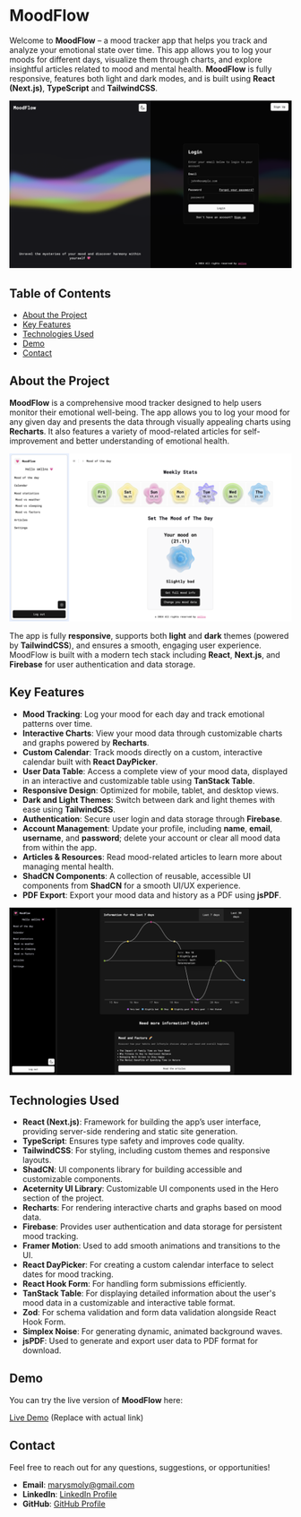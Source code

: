# MoodFlow

Welcome to **MoodFlow** – a mood tracker app that helps you track and analyze your emotional state over time. This app allows you to log your moods for different days, visualize them through charts, and explore insightful articles related to mood and mental health. **MoodFlow** is fully responsive, features both light and dark modes, and is built using **React (Next.js)**, **TypeScript** and **TailwindCSS**.

![MoodFlow Preview](./public/moodFlowStart.png)

## Table of Contents

- [About the Project](#about-the-project)
- [Key Features](#key-features)
- [Technologies Used](#technologies-used)
- [Demo](#demo)
- [Contact](#contact)

## About the Project

**MoodFlow** is a comprehensive mood tracker designed to help users monitor their emotional well-being. The app allows you to log your mood for any given day and presents the data through visually appealing charts using **Recharts**. It also features a variety of mood-related articles for self-improvement and better understanding of emotional health.

![MoodFlowStarterPage](./public/MoodFlowStarterPage.png)

The app is fully **responsive**, supports both **light** and **dark** themes (powered by **TailwindCSS**), and ensures a smooth, engaging user experience. MoodFlow is built with a modern tech stack including **React**, **Next.js**, and **Firebase** for user authentication and data storage.

## Key Features

- **Mood Tracking**: Log your mood for each day and track emotional patterns over time.
- **Interactive Charts**: View your mood data through customizable charts and graphs powered by **Recharts**.
- **Custom Calendar**: Track moods directly on a custom, interactive calendar built with **React DayPicker**.
- **User Data Table**: Access a complete view of your mood data, displayed in an interactive and customizable table using **TanStack Table**.
- **Responsive Design**: Optimized for mobile, tablet, and desktop views.
- **Dark and Light Themes**: Switch between dark and light themes with ease using **TailwindCSS**.
- **Authentication**: Secure user login and data storage through **Firebase**.
- **Account Management**: Update your profile, including **name**, **email**, **username**, and **password**; delete your account or clear all mood data from within the app.
- **Articles & Resources**: Read mood-related articles to learn more about managing mental health.
- **ShadCN Components**: A collection of reusable, accessible UI components from **ShadCN** for a smooth UI/UX experience.
- **PDF Export**: Export your mood data and history as a PDF using **jsPDF**.

![MoodFlow Preview](./public/MoodFlowGraphPrev.png)

## Technologies Used

- **React (Next.js)**: Framework for building the app’s user interface, providing server-side rendering and static site generation.
- **TypeScript**: Ensures type safety and improves code quality.
- **TailwindCSS**: For styling, including custom themes and responsive layouts.
- **ShadCN**: UI components library for building accessible and customizable components.
- **Aceternity UI Library**: Customizable UI components used in the Hero section of the project.
- **Recharts**: For rendering interactive charts and graphs based on mood data.
- **Firebase**: Provides user authentication and data storage for persistent mood tracking.
- **Framer Motion**: Used to add smooth animations and transitions to the UI.
- **React DayPicker**: For creating a custom calendar interface to select dates for mood tracking.
- **React Hook Form**: For handling form submissions efficiently.
- **TanStack Table**: For displaying detailed information about the user's mood data in a customizable and interactive table format.
- **Zod**: For schema validation and form data validation alongside React Hook Form.
- **Simplex Noise**: For generating dynamic, animated background waves.
- **jsPDF**: Used to generate and export user data to PDF format for download.

## Demo

You can try the live version of **MoodFlow** here:

[Live Demo](https://moodflow.example.com) (Replace with actual link)

## Contact

Feel free to reach out for any questions, suggestions, or opportunities!

- **Email**: [marysmoly@gmail.com](mailto:marysmoly@gmail.com)
- **LinkedIn**: [LinkedIn Profile](https://www.linkedin.com/in/smllns/)
- **GitHub**: [GitHub Profile](https://github.com/smllns)
